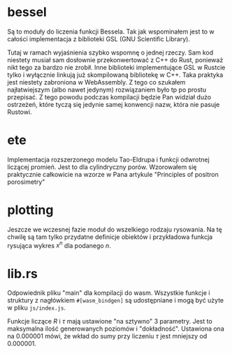 # bessel
Są to moduły do liczenia funkcji Bessela. Tak jak wspominałem jest to w całości
implementacja z biblioteki GSL (GNU Scientific Library).

Tutaj w ramach wyjaśnienia szybko wspomnę o jednej rzeczy. Sam kod niestety musiał
sam dosłownie przekonwertować z C++ do Rust, ponieważ nikt tego za bardzo nie zrobił.
Inne biblioteki implementujące GSL w Rustcie tylko i wyłącznie linkują już skompilowaną
bibliotekę w C++. Taka praktyka jest niestety zabroniona w WebAssembly. Z tego co szukałem
najłatwiejszym (albo nawet jedynym) rozwiązaniem było tp po prostu przepisać.
Z tego powodu podczas kompilacji będzie Pan widział dużo ostrzeżeń, które tyczą się jedynie
samej konwencji nazw, która nie pasuje Rustowi.
# ete
Implementacja rozszerzonego modelu Tao-Eldrupa i funkcji odwrotnej liczącej promień.
Jest to dla cylindryczny porów. Wzorowałem się praktycznie całkowicie na wzorze
w Pana artykule "Principles of positron porosimetry"
# plotting
Jeszcze we wczesnej fazie moduł do wszelkiego rodzaju rysowania. Na tę chwilę są
tam tylko przydatne definicje obiektów i przykładowa funkcja rysująca wykres $x^n$
dla podanego $n$.
# lib.rs
Odpowiednik pliku "main" dla kompilacji do wasm. Wszystkie funkcje i
struktury z nagłówkiem `#[wasm_bindgen]` są udostępniane i mogą być użyte
w pliku `js/index.js`.

Funkcje liczące $R$ i $\tau$ mają ustawione "na sztywno" 3 parametry.
Jest to maksymalna ilość generowanych poziomów i "dokładność".
Ustawiona ona na 0.000001 mówi, że wkład do sumy przy liczeniu $\tau$
jest mniejszy od 0.000001.
